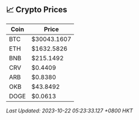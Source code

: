 ## 📈 Crypto Prices

| Coin | Price |
| ---- | ----- |
| BTC | $30043.1607 |
| ETH | $1632.5826 |
| BNB | $215.1492 |
| CRV | $0.4409 |
| ARB | $0.8380 |
| OKB | $43.8492 |
| DOGE | $0.0613 |

_Last Updated: 2023-10-22 05:23:33.127 +0800 HKT_